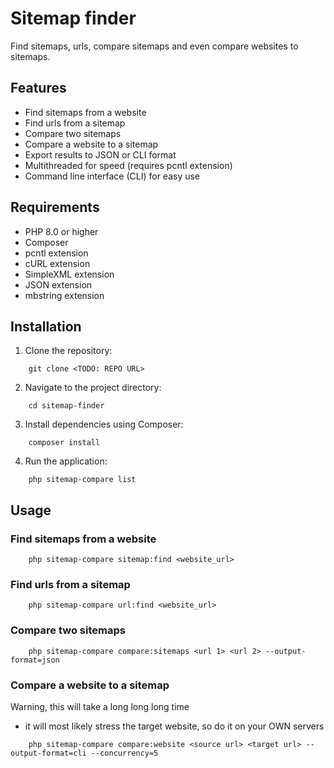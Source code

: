 # Sitemap finder
Find sitemaps, urls, compare sitemaps and even compare websites to sitemaps.

## Features
- Find sitemaps from a website
- Find urls from a sitemap
- Compare two sitemaps
- Compare a website to a sitemap
- Export results to JSON or CLI format
- Multithreaded for speed (requires pcntl extension)
- Command line interface (CLI) for easy use

## Requirements
- PHP 8.0 or higher
- Composer
- pcntl extension
- cURL extension
- SimpleXML extension
- JSON extension
- mbstring extension


## Installation
1. Clone the repository:
```
    git clone <TODO: REPO URL>
```

2. Navigate to the project directory:
```
    cd sitemap-finder
```

3. Install dependencies using Composer:
```
    composer install
```

4. Run the application:
```
    php sitemap-compare list
```
   

## Usage
### Find sitemaps from a website
```
    php sitemap-compare sitemap:find <website_url>
```

### Find urls from a sitemap
```
    php sitemap-compare url:find <website_url>
```

### Compare two sitemaps
```
    php sitemap-compare compare:sitemaps <url 1> <url 2> --output-format=json
```

### Compare a website to a sitemap
Warning, this will take a long long long time<br/>
+ it will most likely stress the target website, so do it on your OWN servers<br/>
```
    php sitemap-compare compare:website <source url> <target url> --output-format=cli --concurrency=5
```
